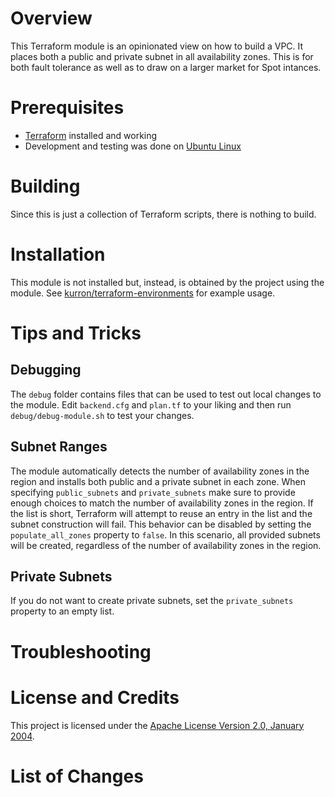 # Overview
This Terraform module is an opinionated view on how to build a VPC.  It places
both a public and private subnet in all availability zones.  This is for both
fault tolerance as well as to draw on a larger market for Spot intances.

# Prerequisites
* [Terraform](https://terraform.io/) installed and working
* Development and testing was done on [Ubuntu Linux](http://www.ubuntu.com/)

# Building
Since this is just a collection of Terraform scripts, there is nothing to build.

# Installation
This module is not installed but, instead, is obtained by the project using
the module.  See [kurron/terraform-environments](https://github.com/kurron/terraform-environments)
for example usage.

# Tips and Tricks

## Debugging
The `debug` folder contains files that can be used to test out local changes
to the module.  Edit `backend.cfg` and `plan.tf` to your liking and
then run `debug/debug-module.sh` to test your changes.

## Subnet Ranges
The module automatically detects the number of availability zones in the region
and installs both public and a private subnet in each zone.  When specifying
`public_subnets` and `private_subnets` make sure to provide enough choices to
match the number of availability zones in the region.  If the list is short, Terraform
will attempt to reuse an entry in the list and the subnet construction will
fail. This behavior can be disabled by setting the `populate_all_zones` property
to `false`.  In this scenario, all provided subnets will be created, regardless
of the number of availability zones in the region.

## Private Subnets
If you do not want to create private subnets, set the `private_subnets` property
to an empty list.

# Troubleshooting

# License and Credits
This project is licensed under the [Apache License Version 2.0, January 2004](http://www.apache.org/licenses/).

# List of Changes
